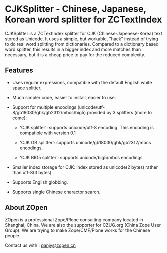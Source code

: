 CJKSplitter - Chinese, Japanese, Korean word splitter for ZCTextIndex
=============================================================================

CJKSplitter is a ZCTextIndex splitter for CJK (Chinese-Japenese-Korea) text
stored as Unicode.  It uses a simple, but workable, "hack" instead of trying
to do real word splitting from dictionaries.  Compared to a dictionary based
word splitter, this results in a bigger index and more matches than necessary,
but it is a cheap price to pay for the reduced complexity.

Features
--------

- Uses regular expressions,  compatible with the default English white space
  splitter.

- Much simpler code, easier to install, easier to use.

- Support for multiple encodings (unicode/utf-8/gb18030/gbk/gb2312/mbcs/big5)
  provided by 3 splitters  (more to come):

  * 'CJK splitter': supports unicode/utf-8 encoding. This encoding is
    compatible with version 0.1

  * 'CJK GB splitter': supports unicode/gb18030/gbk/gb2312/mbcs encodings.

  * 'CJK BIG5 splitter': supports unicode/big5/mbcs encodings

- Smaller index storage for CJK: index stored as unicode(2 bytes) rather than
  utf-8(3 bytes)

- Supports English globbing.

- Supports single Chinese charactor search.

About ZOpen
-----------

ZOpen is a professional Zope/Plone consulting company located in Shanghai,
China. We are also the supporter for CZUG.org (China Zope User Group). 
We are trying to make Zope/CMF/Plone works for the Chinese people. 

Contact us with : panjy@zopen.cn
